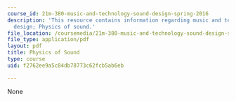 ```yaml
---
course_id: 21m-380-music-and-technology-sound-design-spring-2016
description: 'This resource contains information regarding music and technology: Sound
  design; Physics of sound.'
file_location: /coursemedia/21m-380-music-and-technology-sound-design-spring-2016/f2762ee9a5c84db78773c62fcb5ab6eb_MIT21M_380S16_Lec05.pdf
file_type: application/pdf
layout: pdf
title: Physics of Sound
type: course
uid: f2762ee9a5c84db78773c62fcb5ab6eb

---
```

None